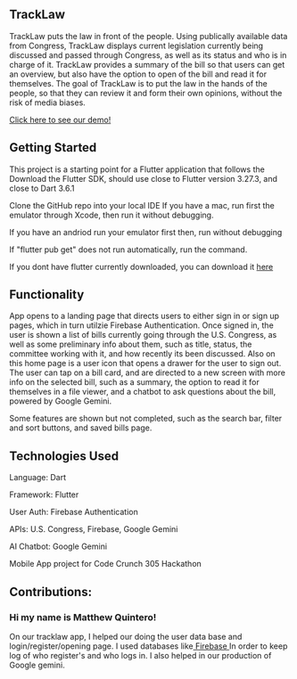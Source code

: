 ##  TrackLaw

TrackLaw puts the law in front of the people. Using publically available data from Congress, TrackLaw displays current legislation currently being discussed and passed through Congress, as well as its status and who is in charge of it. TrackLaw provides a summary of the bill so that users can get an overview, but also have the option to open of the bill and read it for themselves. The goal of TrackLaw is to put the law in the hands of the people, so that they can review it and form their own opinions, without the risk of media biases.

<p><a href = 'https://youtu.be/_5_yFX0Oeng?si=HXnPwL0Z8IdL5iuJ'>Click here to see our demo!</a></p>

## Getting Started

This project is a starting point for a Flutter application that follows the
Download the Flutter SDK, should use close to Flutter version 3.27.3, and close to Dart 3.6.1

Clone the GitHub repo into your local IDE
If you have a mac, run first the emulator through Xcode, then run it without debugging.
<p>If you have an andriod run your emulator first then, run without debugging</p>
<p>If "flutter pub get" does not run automatically, run the command.</p>
<p>If you dont have flutter currently downloaded, you can download it <a href = 'https://docs.flutter.dev/release/archive'>
  here
</a></p>




## Functionality

App opens to a landing page that directs users to either sign in or sign up pages, which in turn utilzie Firebase Authentication.
Once signed in, the user is shown a list of bills currently going through the U.S. Congress, as well as some preliminary info about them, such as
title, status, the committee working with it, and how recently its been discussed. Also on this home page is a user icon that opens a drawer for the user to sign out.
The user can tap on a bill card, and are directed to a new screen with more info on the selected bill, such as a summary, the option to read it for themselves in a file viewer,
and a chatbot to ask questions about the bill, powered by Google Gemini.

Some features are shown but not completed, such as the search bar, filter and sort buttons, and saved bills page.

## Technologies Used
<p>Language: Dart</p>
<p>Framework: Flutter</p>
<p>User Auth: Firebase Authentication<p>
<p>APIs: U.S. Congress, Firebase, Google Gemini</p>
<p>AI Chatbot: Google Gemini</p>

Mobile App project for Code Crunch 305 Hackathon

 ## Contributions: 
<h3>Hi my name is Matthew Quintero!</h3> <p>On our tracklaw app, I helped our doing the user data base and login/register/opening page. I used databases like<a href = 'https://firebase.google.com/'> Firebase </a>  In order to keep log of who register's and who logs in. I also helped in our production of Google gemini. </p>


